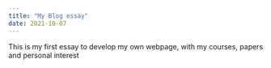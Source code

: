 ```yaml
---
title: "My Blog essay"
date: 2021-10-07
---
```

This is my first essay to develop my own webpage, with my courses, papers and personal interest
